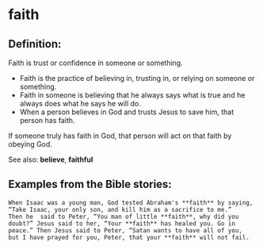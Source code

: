 faith
=====

Definition:
-----------

Faith is trust or confidence in someone or something.

-   Faith is the practice of believing in, trusting in, or relying on
    someone or something.
-   Faith in someone is believing that he always says what is true and
    he always does what he says he will do.
-   When a person believes in God and trusts Jesus to save him, that
    person has faith.

If someone truly has faith in God, that person will act on that faith
by obeying God.

See also: **believe**, **faithful**

Examples from the Bible stories:
--------------------------------

    When Isaac was a young man, God tested Abraham's **faith** by saying,
    “Take Isaac, your only son, and kill him as a sacrifice to me.”
    Then he  said to Peter, “You man of little **faith**, why did you
    doubt?” Jesus said to her, “Your **faith** has healed you. Go in
    peace.” Then Jesus said to Peter, “Satan wants to have all of you,
    but I have prayed for you, Peter, that your **faith** will not fail.
